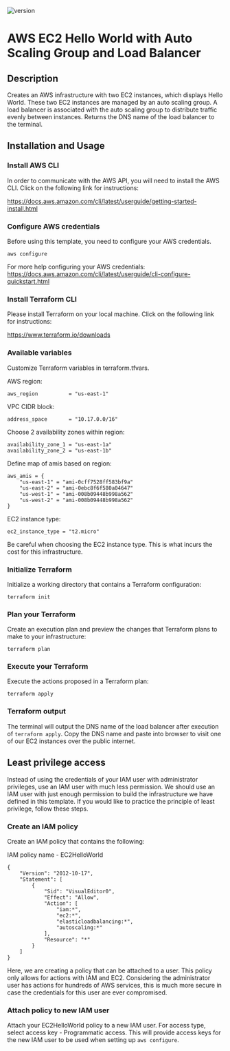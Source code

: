 ![version](https://img.shields.io/badge/aws%20provider%20version-4.38.0-blue)

# AWS EC2 Hello World with Auto Scaling Group and Load Balancer

## Description

Creates an AWS infrastructure with two EC2 instances, which displays Hello World. These two EC2 instances are managed by an auto scaling group. A load balancer is associated with the auto scaling group to distribute traffic evenly between instances. Returns the DNS name of the load balancer to the terminal.

## Installation and Usage

### Install AWS CLI

In order to communicate with the AWS API, you will need to install the AWS CLI. Click on the following link for instructions:

https://docs.aws.amazon.com/cli/latest/userguide/getting-started-install.html

### Configure AWS credentials

Before using this template, you need to configure your AWS credentials.

    aws configure

For more help configuring your AWS credentials: https://docs.aws.amazon.com/cli/latest/userguide/cli-configure-quickstart.html

### Install Terraform CLI

Please install Terraform on your local machine. Click on the following link for instructions:

https://www.terraform.io/downloads

### Available variables

Customize Terraform variables in terraform.tfvars.

AWS region:

    aws_region          = "us-east-1"

VPC CIDR block:

    address_space       = "10.17.0.0/16"

Choose 2 availability zones within region:

    availability_zone_1 = "us-east-1a"
    availability_zone_2 = "us-east-1b"

Define map of amis based on region:

    aws_amis = {
        "us-east-1" = "ami-0cff7528ff583bf9a"
        "us-east-2" = "ami-0ebc8f6f580a04647"
        "us-west-1" = "ami-008b09448b998a562"
        "us-west-2" = "ami-008b09448b998a562"
    }

EC2 instance type:

    ec2_instance_type = "t2.micro"

Be careful when choosing the EC2 instance type. This is what incurs the cost for this infrastructure.

### Initialize Terraform

Initialize a working directory that contains a Terraform configuration:

    terraform init

### Plan your Terraform

Create an execution plan and preview the changes that Terraform plans to make to your infrastructure:

    terraform plan

### Execute your Terraform

Execute the actions proposed in a Terraform plan:

    terraform apply

### Terraform output

The terminal will output the DNS name of the load balancer after execution of `terraform apply`. Copy the DNS name and paste into browser to visit one of our EC2 instances over the public internet.

## Least privilege access

Instead of using the credentials of your IAM user with administrator privileges, use an IAM user with much less permission. We should use an IAM user with just enough permission to build the infrastructure we have defined in this template. If you would like to practice the principle of least privilege, follow these steps.

### Create an IAM policy

Create an IAM policy that contains the following:

IAM policy name - EC2HelloWorld

    {
        "Version": "2012-10-17",
        "Statement": [
            {
                "Sid": "VisualEditor0",
                "Effect": "Allow",
                "Action": [
                    "iam:*",
                    "ec2:*",
                    "elasticloadbalancing:*",
                    "autoscaling:*"
                ],
                "Resource": "*"
            }
        ]
    }

Here, we are creating a policy that can be attached to a user. This policy only allows for actions with IAM and EC2. Considering the administrator user has actions for hundreds of AWS services, this is much more secure in case the credentials for this user are ever compromised.

### Attach policy to new IAM user

Attach your EC2HelloWorld policy to a new IAM user. For access type, select access key - Programmatic access. This will provide access keys for the new IAM user to be used when setting up `aws configure`.
